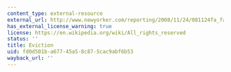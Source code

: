 ```yaml
---
content_type: external-resource
external_url: http://www.newyorker.com/reporting/2008/11/24/081124fa_fact_boyer
has_external_license_warning: true
license: https://en.wikipedia.org/wiki/All_rights_reserved
status: ''
title: Eviction
uid: fd0d501b-a677-45a5-8c87-5cac9abf6b53
wayback_url: ''
---
```

